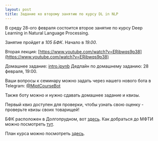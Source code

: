 ```yaml
---
layout: post
title: Задание ко второму занятию по курсу DL in NLP
---
```


В среду 28-ого февраля состоится второе занятие по курсу Deep Learning in Natural Language Processing.

Занятие пройдет _в 105 БФК_. Начало в _19.00_.

Вторая лекция: [https://www.youtube.com/watch?v=ERibwqs9p38](https://www.youtube.com/watch?v=ERibwqs9p38)

Домашнее задание: [intro.ipynb](https://github.com/deepmipt/deep-nlp-seminars/blob/master/seminar_01/intro.ipynb)
Дедлайн по домашнему заданию: 28 февраля, 19:00.

Ваши вопросы к семинару можно задать через нашего нового бота в Telegram: [@MiptCourseBot](https://t.me/MiptCourseBot)

Также боту можно и нужно сдавать домашнее задание и квизы. 

Первый квиз доступен для проверки, чтобы узнать свою оценку - проверьте квизы своих товарищей!

БФК расположен в Долгопрудном, вот [здесь](https://yandex.ru/maps/-/CBUgnHqITD). Как добраться до МФТИ можно посмотреть [тут](https://mipt.ru/about/general/contacts/way.php).

План курса можно посмотреть [здесь](../NLP/).
